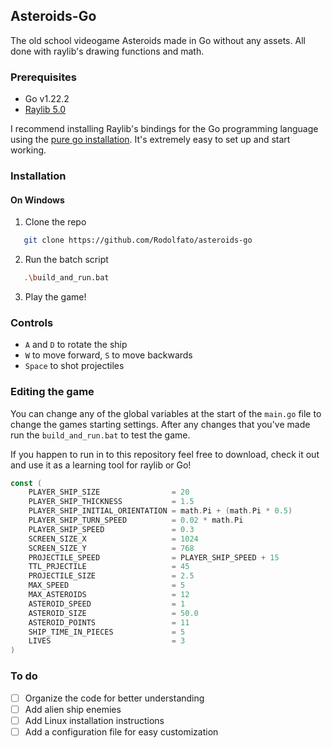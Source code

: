 ## Asteroids-Go
The old school videogame Asteroids made in Go without any assets. All done with raylib's drawing functions and math.

### Prerequisites

* Go v1.22.2
* [Raylib 5.0](https://www.raylib.com/)

I recommend installing Raylib's bindings for the Go programming language using the [pure go installation](https://github.com/gen2brain/raylib-go/tree/master?tab=readme-ov-file#purego-without-cgo-ie-cgo_enabled0). It's extremely easy to set up and start working.

### Installation
#### On Windows
1. Clone the repo 
```sh
   git clone https://github.com/Rodolfato/asteroids-go
```
2. Run the batch script
```sh
   .\build_and_run.bat
```
3. Play the game!

### Controls
* `A` and `D` to rotate the ship
* `W` to move forward, `S` to move backwards
* `Space` to shot projectiles

### Editing the game

You can change any of the global variables at the start of the `main.go` file to change the games starting settings. After any changes that you've made run the `build_and_run.bat` to test the game.

If you happen to run in to this repository feel free to download, check it out and use it as a learning tool for raylib or Go!

```go
const (
	PLAYER_SHIP_SIZE                = 20
	PLAYER_SHIP_THICKNESS           = 1.5
	PLAYER_SHIP_INITIAL_ORIENTATION = math.Pi + (math.Pi * 0.5)
	PLAYER_SHIP_TURN_SPEED          = 0.02 * math.Pi
	PLAYER_SHIP_SPEED               = 0.3
	SCREEN_SIZE_X                   = 1024
	SCREEN_SIZE_Y                   = 768
	PROJECTILE_SPEED                = PLAYER_SHIP_SPEED + 15
	TTL_PRJECTILE                   = 45
	PROJECTILE_SIZE                 = 2.5
	MAX_SPEED                       = 5
	MAX_ASTEROIDS                   = 12
	ASTEROID_SPEED                  = 1
	ASTEROID_SIZE                   = 50.0
	ASTEROID_POINTS                 = 11
	SHIP_TIME_IN_PIECES             = 5
	LIVES                           = 3
)
```

### To do
- [ ] Organize the code for better understanding
- [ ] Add alien ship enemies
- [ ] Add Linux installation instructions
- [ ] Add a configuration file for easy customization
